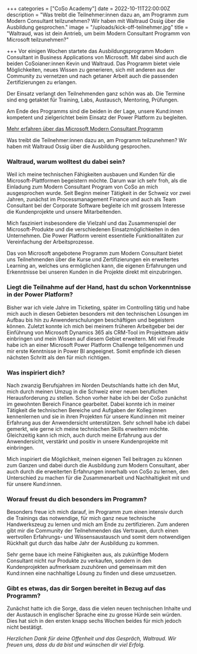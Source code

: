 +++
categories = ["CoSo Academy"]
date = 2022-10-11T22:00:00Z
description = "Was treibt die Teilnehmer:innen dazu an, am Programm zum Modern Consultant teilzunehmen? Wir haben mit Waltraud Ossig über die Ausbildung gesprochen."
image = "/uploads/kick-off-teilnehmer.jpg"
title = "Waltraud, was ist dein Antrieb, um beim Modern Consultant Programm von Microsoft teilzunehmen?"

+++
Vor einigen Wochen startete das Ausbildungsprogramm Modern Consultant in Business Applications von Microsoft. Mit dabei sind auch die beiden CoSoianer:innen Kevin und Waltraud. Das Programm bietet viele Möglichkeiten, neues Wissen zu generieren, sich mit anderen aus der Community zu vernetzen und nach getaner Arbeit auch die passenden Zertifizierungen zu erlangen.

Der Einsatz verlangt den Teilnehmenden ganz schön was ab. Die Termine sind eng getaktet für Training, Labs, Austausch, Mentoring, Prüfungen.

Am Ende des Programms sind die beiden in der Lage, unsere Kund:innen kompetent und zielgerichtet beim Einsatz der Power Platform zu begleiten.

[Mehr erfahren über das Microsoft Modern Consultant Programm](https://www.corporatesoftware.ch/blog/der-weg-in-die-zukunft-modern-consultants-braucht-das-land/ "Infos über das Modern Consultant Programm von Microsoft")

Was treibt die Teilnehmer:innen dazu an, am Programm teilzunehmen? Wir haben mit Waltraud Ossig über die Ausbildung gesprochen.

### Waltraud, warum wolltest du dabei sein?

Weil ich meine technischen Fähigkeiten ausbauen und Kunden für die Microsoft-Plattformen begeistern möchte. Darum war ich sehr froh, als die Einladung zum Modern Consultant Program von CoSo an mich ausgesprochen wurde. Seit Beginn meiner Tätigkeit in der Schweiz vor zwei Jahren, zunächst im Processmanagement Finance und auch als Team Consultant bei der Corporate Software begleite ich mit grossem Interesse die Kundenprojekte und unsere Mitarbeitenden. 

Mich fasziniert insbesondere die Vielzahl und das Zusammenspiel der Microsoft-Produkte und die verschiedenen Einsatzmöglichkeiten in den Unternehmen. Die Power Platform vereint essentielle Funktionalitäten zur Vereinfachung der Arbeitsprozesse. 

Das von Microsoft angebotene Programm zum Modern Consultant bietet uns Teilnehmenden über die Kurse und Zertifizierungen ein erweitertes Learning an, welches uns ermöglichen kann, die eigenen Erfahrungen und Erkenntnisse bei unseren Kunden in die Projekte direkt mit einzubringen.

### Liegt die Teilnahme auf der Hand, hast du schon Vorkenntnisse in der Power Platform?

Bisher war ich viele Jahre im Ticketing, später im Controlling tätig und habe mich auch in diesen Gebieten besonders mit den technischen Lösungen im Aufbau bis hin zu Anwenderschulungen beschäftigen und begeistern können. Zuletzt konnte ich mich bei meinem früheren Arbeitgeber bei der Einführung von Microsoft Dynamics 365 als CRM-Tool im Projektteam aktiv einbringen und mein Wissen auf diesem Gebiet erweitern. Mit viel Freude habe ich an einer Microsoft Power Platform Challenge teilgenommen und mir erste Kenntnisse in Power BI angeeignet. Somit empfinde ich diesen nächsten Schritt als den für mich richtigen.

### Was inspiriert dich?

Nach zwanzig Berufsjahren im Norden Deutschlands hatte ich den Mut, mich durch meinen Umzug in die Schweiz einer neuen beruflichen Herausforderung zu stellen. Schon vorher habe ich bei der CoSo zunächst im gewohnten Bereich Finance gearbeitet. Dabei konnte ich in meiner Tätigkeit die technischen Bereiche und Aufgaben der Kolleg:innen kennenlernen und sie in ihren Projekten für unsere Kund:innen mit meiner Erfahrung aus der Anwendersicht unterstützen. Sehr schnell habe ich dabei gemerkt, wie gerne ich meine technischen Skills erweitern möchte. Gleichzeitig kann ich mich, auch durch meine Erfahrung aus der Anwendersicht, verstärkt und positiv in unsere Kundenprojekte mit einbringen.

Mich inspiriert die Möglichkeit, meinen eigenen Teil beitragen zu können zum Ganzen und dabei durch die Ausbildung zum Modern Consultant, aber auch durch die erweiterten Erfahrungen innerhalb von CoSo zu lernen, den Unterschied zu machen für die Zusammenarbeit und Nachhaltigkeit mit und für unsere Kund:innen.

### Worauf freust du dich besonders im Programm?

Besonders freue ich mich darauf, im Programm zum einen intensiv durch die Trainings das notwendige, für mich ganz neue technische Handwerkszeug zu lernen und mich am Ende zu zertifizieren. Zum anderen gibt mir die Community der Teilnehmenden das Vertrauen, durch einen wertvollen Erfahrungs- und Wissensaustausch und somit dem notwendigen Rückhalt gut durch das halbe Jahr der Ausbildung zu kommen.

Sehr gerne baue ich meine Fähigkeiten aus, als zukünftige Modern Consultant nicht nur Produkte zu verkaufen, sondern  in den Kundenprojekten aufmerksam zuzuhören und gemeinsam mit den Kund:innen eine nachhaltige Lösung zu finden und diese umzusetzen.

### Gibt es etwas, das dir Sorgen bereitet in Bezug auf das Programm?

Zunächst hatte ich die Sorge, dass die vielen neuen technischen Inhalte und der Austausch in englischer Sprache eine zu grosse Hürde sein würden. Dies hat sich in den ersten knapp sechs Wochen beides für mich jedoch nicht bestätigt.

_Herzlichen Dank für deine Offenheit und das Gespräch, Waltraud. Wir freuen uns, dass du da bist und wünschen dir viel Erfolg._